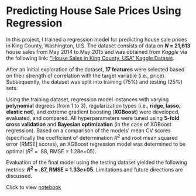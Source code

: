 # Predicting House Sale Prices Using Regression

In this project, I trained a regression model for predicting house sale prices in King County, Washington, U.S. The dataset consists of data on __*N* = 21,613__ house sales from May 2014 to May 2015 and was obtained from *Kaggle* via the following link: ["House Sales in King County, USA" Kaggle Dataset](https://www.kaggle.com/harlfoxem/housesalesprediction).

After an initial exploration of the dataset, **17 features** were selected based on their strength of correlation with the target variable (i.e., price). Subsequently, the dataset was split into training (75%) and testing (25%) sets.

Using the training dataset, regression model instances with varying **polynomial** degrees (from 1 to 3), regularization types (i.e., **ridge, lasso, elastic net**), and extreme gradient boosting (**XGBoost**) were developed, evaluated, and compared. All hyperparameters were tuned using **5-fold cross validation** and **Bayesian optimization** (in the case of XGBoost regression). Based on a comparison of the models' mean CV scores (specifically the coefficient of determination *R*<sup>2</sup> and root mean squared error [RMSE] scores), an XGBoost regression model was determined to be optimal (*R*<sup>2</sup> = .88, RMSE = 1.28e+05).

Evaluation of the final model using the testing dataset yielded the following metrics: __*R*<sup>2</sup> = .87, RMSE = 1.33e+05__. Limitations and future directions are discussed.

Click to view [notebook](https://nbviewer.jupyter.org/github/bloonsinthesky/Data-Science-Portfolio/blob/main/Predicting%20House%20Sale%20Prices%20Using%20Regression/Predicting%20House%20Sale%20Prices%20Using%20Regression.ipynb)
